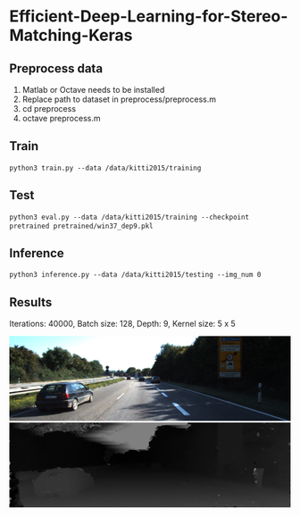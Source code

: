 # Efficient-Deep-Learning-for-Stereo-Matching-Keras

## Preprocess data
1. Matlab or Octave needs to be installed
2. Replace path to dataset in preprocess/preprocess.m
3. cd preprocess
4. octave preprocess.m


## Train

    python3 train.py --data /data/kitti2015/training

## Test

    python3 eval.py --data /data/kitti2015/training --checkpoint pretrained pretrained/win37_dep9.pkl

## Inference

    python3 inference.py --data /data/kitti2015/testing --img_num 0


## Results
Iterations: 40000, Batch size: 128, Depth: 9, Kernel size: 5 x 5

![Left image](images/win37_dep9_left.png)
![Predicted disparity](images/win37_dep9.png)
